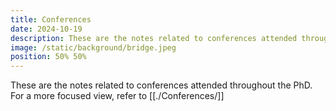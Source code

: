 ```yaml
---
title: Conferences
date: 2024-10-19
description: These are the notes related to conferences attended throughout the PhD
image: /static/background/bridge.jpeg
position: 50% 50%
---
```


These are the notes related to conferences attended throughout the PhD.
For a more focused view, refer to [[./Conferences/]]
